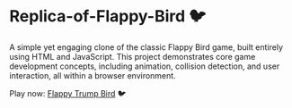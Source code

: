 # Replica-of-Flappy-Bird 🐦
A simple yet engaging clone of the classic Flappy Bird game, built entirely using HTML and JavaScript. This project demonstrates core game development concepts, including animation, collision detection, and user interaction, all within a browser environment.

Play now: [Flappy Trump Bird](https://marciofelicioo.github.io/Flappy-Trump-Bird) 🐦
